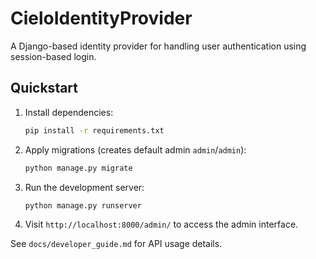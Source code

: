 # CieloIdentityProvider

A Django-based identity provider for handling user authentication using session-based login.

## Quickstart

1. Install dependencies:
   ```bash
   pip install -r requirements.txt
   ```
2. Apply migrations (creates default admin `admin`/`admin`):
   ```bash
   python manage.py migrate
   ```
3. Run the development server:
   ```bash
   python manage.py runserver
   ```
4. Visit `http://localhost:8000/admin/` to access the admin interface.

See `docs/developer_guide.md` for API usage details.

